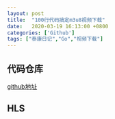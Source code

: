 ```yaml
---
layout: post
title:  "100行代码搞定m3u8视频下载"
date:   2020-03-19 16:13:00 +0800
categories: ['Github']
tags: ["泰康日记","Go","视频下载"]
---
```


代码仓库
----


[github地址](https://github.com/caorushizi/mediago "Github 地址")

HLS
---


